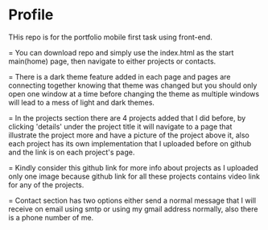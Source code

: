 # Profile
THis repo is for the portfolio mobile first task using front-end.

= You can download repo and simply use the index.html as the start main(home) page, then navigate to either projects or contacts.

= There is a dark theme feature added in each page and pages are connecting together knowing that theme was changed but you should only open one window at a time before changing the theme as multiple windows will lead to a mess of light and dark themes.

= In the projects section there are 4 projects added that I did before, by clicking 'details' under the project title it will navigate to a page that illustrate the project more and have a picture of the project above it, also each project has its own implementation that I uploaded before on github and the link is on each project's page.

= Kindly consider this github link for more info about projects as I uploaded only one image because github link for all these projects contains video link for any of the projects.

= Contact section has two options either send a normal message that I will receive on email using smtp or using my gmail address normally, also there is a phone number of me.


